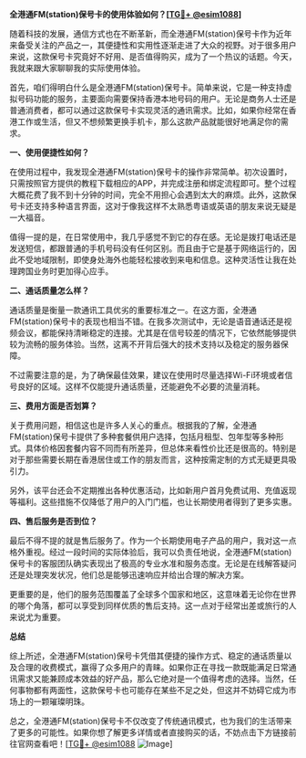 **全港通FM(station)保号卡的使用体验如何？[[TG💪+ @esim1088](https://t.me/s/esim1088)]**

随着科技的发展，通信方式也在不断革新，而全港通FM(station)保号卡作为近年来备受关注的产品之一，其便捷性和实用性逐渐走进了大众的视野。对于很多用户来说，这款保号卡究竟好不好用、是否值得购买，成为了一个热议的话题。今天，我就来跟大家聊聊我的实际使用体验。

首先，咱们得明白什么是全港通FM(station)保号卡。简单来说，它是一种支持虚拟号码功能的服务，主要面向需要保持香港本地号码的用户。无论是商务人士还是普通消费者，都可以通过这款保号卡实现灵活的通讯需求。比如，如果你经常在香港工作或生活，但又不想频繁更换手机卡，那么这款产品就能很好地满足你的需求。

**一、使用便捷性如何？**

在使用过程中，我发现全港通FM(station)保号卡的操作非常简单。初次设置时，只需按照官方提供的教程下载相应的APP，并完成注册和绑定流程即可。整个过程大概花费了我不到十分钟的时间，完全不用担心会遇到太大的麻烦。此外，这款保号卡还支持多种语言界面，这对于像我这样不太熟悉粤语或英语的朋友来说无疑是一大福音。

值得一提的是，在日常使用中，我几乎感觉不到它的存在感。无论是拨打电话还是发送短信，都跟普通的手机号码没有任何区别。而且由于它是基于网络运行的，因此不受地域限制，即使身处海外也能轻松接收到来电和信息。这种灵活性让我在处理跨国业务时更加得心应手。

**二、通话质量怎么样？**

通话质量是衡量一款通讯工具优劣的重要标准之一。在这方面，全港通FM(station)保号卡的表现也相当不错。在我多次测试中，无论是语音通话还是视频会议，都能保持清晰稳定的连接。尤其是在信号较差的情况下，它依然能够提供较为流畅的服务体验。当然，这离不开背后强大的技术支持以及稳定的服务器保障。

不过需要注意的是，为了确保最佳效果，建议在使用时尽量选择Wi-Fi环境或者信号良好的区域。这样不仅能提升通话质量，还能避免不必要的流量消耗。

**三、费用方面是否划算？**

关于费用问题，相信这也是许多人关心的重点。根据我的了解，全港通FM(station)保号卡提供了多种套餐供用户选择，包括月租型、包年型等多种形式。具体价格因套餐内容不同而有所差异，但总体来看性价比还是很高的。特别是对于那些需要长期在香港居住或工作的朋友而言，这种按需定制的方式无疑更具吸引力。

另外，该平台还会不定期推出各种优惠活动，比如新用户首月免费试用、充值返现等福利。这些措施不仅降低了用户的入门门槛，也让长期使用者得到了更多实惠。

**四、售后服务是否到位？**

最后不得不提的就是售后服务了。作为一个长期使用电子产品的用户，我对这一点格外重视。经过一段时间的实际体验后，我可以负责任地说，全港通FM(station)保号卡的客服团队确实表现出了极高的专业水准和服务态度。无论是在线解答疑问还是处理突发状况，他们总是能够迅速响应并给出合理的解决方案。

更重要的是，他们的服务范围覆盖了全球多个国家和地区，这意味着无论你在世界的哪个角落，都可以享受到同样优质的售后支持。这一点对于经常出差或旅行的人来说尤为重要。

**总结**

综上所述，全港通FM(station)保号卡凭借其便捷的操作方式、稳定的通话质量以及合理的收费模式，赢得了众多用户的青睐。如果你正在寻找一款既能满足日常通讯需求又能兼顾成本效益的好产品，那么它绝对是一个值得考虑的选择。当然，任何事物都有两面性，这款保号卡也可能存在某些不足之处，但这并不妨碍它成为市场上的一颗璀璨明珠。

总之，全港通FM(station)保号卡不仅改变了传统通讯模式，也为我们的生活带来了更多的可能性。如果你想了解更多详情或者直接购买的话，不妨点击下方链接前往官网查看吧！[[TG💪+ @esim1088](https://t.me/s/esim1088) ![Image](https://i.postimg.cc/4NQfJmqS/Snipaste-2025-05-13-00-14-12.png)]